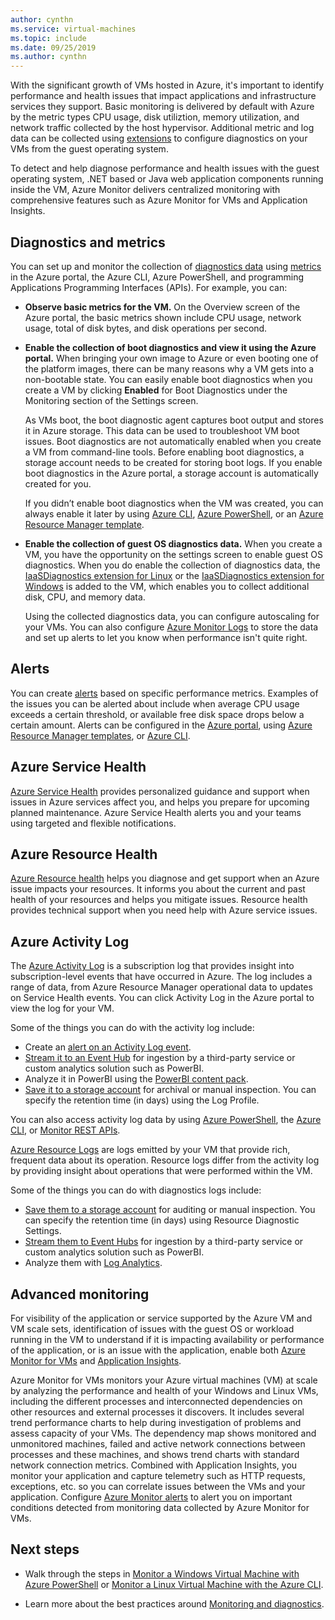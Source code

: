 ```yaml
---
author: cynthn
ms.service: virtual-machines
ms.topic: include
ms.date: 09/25/2019
ms.author: cynthn
---
```


With the significant growth of VMs hosted in Azure, it's important to identify performance and health issues that impact applications and infrastructure services they support. Basic monitoring is delivered by default with Azure by the metric types CPU usage, disk utiliztion, memory utilization, and network traffic collected by the host hypervisor. Additional metric and log data can be collected using [extensions](../articles/virtual-machines/windows/extensions-features.md) to configure diagnostics on your VMs from the guest operating system.

To detect and help diagnose performance and health issues with the guest operating system, .NET based or Java web application components running inside the VM, Azure Monitor delivers centralized monitoring with comprehensive features such as Azure Monitor for VMs and Application Insights.

## Diagnostics and metrics 

You can set up and monitor the collection of [diagnostics data](https://docs.microsoft.com/cli/azure/vm/diagnostics) using [metrics](../articles/monitoring-and-diagnostics/monitoring-overview-metrics.md) in the Azure portal, the Azure CLI, Azure PowerShell, and programming Applications Programming Interfaces (APIs). For example, you can:

- **Observe basic metrics for the VM.** On the Overview screen of the Azure portal, the basic metrics shown include CPU usage, network usage, total of disk bytes, and disk operations per second.

- **Enable the collection of boot diagnostics and view it using the Azure portal.** When bringing your own image to Azure or even booting one of the platform images, there can be many reasons why a VM gets into a non-bootable state. You can easily enable boot diagnostics when you create a VM by clicking **Enabled** for Boot Diagnostics under the Monitoring section of the Settings screen.

    As VMs boot, the boot diagnostic agent captures boot output and stores it in Azure storage. This data can be used to troubleshoot VM boot issues. Boot diagnostics are not automatically enabled when you create a VM from command-line tools. Before enabling boot diagnostics, a storage account needs to be created for storing boot logs. If you enable boot diagnostics in the Azure portal, a storage account is automatically created for you.

    If you didn’t enable boot diagnostics when the VM was created, you can always enable it later by using [Azure CLI](https://docs.microsoft.com/cli/azure/vm/boot-diagnostics), [Azure PowerShell](https://docs.microsoft.com/powershell/module/az.compute/set-azvmbootdiagnostic), or an [Azure Resource Manager template](../articles/virtual-machines/windows/extensions-diagnostics-template.md).

- **Enable the collection of guest OS diagnostics data.** When you create a VM, you have the opportunity on the settings screen to enable guest OS diagnostics. When you do enable the collection of diagnostics data, the [IaaSDiagnostics extension for Linux](../articles/virtual-machines/linux/diagnostic-extension.md) or the [IaaSDiagnostics extension for Windows](../articles/virtual-machines/windows/ps-extensions-diagnostics.md) is added to the VM, which enables you to collect additional disk, CPU, and memory data.

    Using the collected diagnostics data, you can configure autoscaling for your VMs. You can also configure [Azure Monitor Logs](../articles/azure-monitor/platform/data-platform-logs.md) to store the data and set up alerts to let you know when performance isn't quite right.

## Alerts

You can create [alerts](../articles/azure-monitor/platform/alerts-overview.md) based on specific performance metrics. Examples of the issues you can be alerted about include when average CPU usage exceeds a certain threshold, or available free disk space drops below a certain amount. Alerts can be configured in the [Azure portal](../articles/azure-monitor/platform/alerts-metric.md#create-with-azure-portal), using [Azure Resource Manager templates](../articles/azure-monitor/platform/alerts-metric-create-templates.md), or [Azure CLI](../articles/azure-monitor/platform/alerts-metric.md#with-azure-cli).

## Azure Service Health

[Azure Service Health](../articles/service-health/service-health-overview.md) provides personalized guidance and support when issues in Azure services affect you, and helps you prepare for upcoming planned maintenance. Azure Service Health alerts you and your teams using targeted and flexible notifications.

## Azure Resource Health

[Azure Resource health](../articles/service-health/resource-health-overview.md) helps you diagnose and get support when an Azure issue impacts your resources. It informs you about the current and past health of your resources and helps you mitigate issues. Resource health provides technical support when you need help with Azure service issues.

## Azure Activity Log

The [Azure Activity Log](../articles/azure-monitor/platform/activity-logs-overview.md) is a subscription log that provides insight into subscription-level events that have occurred in Azure. The log includes a range of data, from Azure Resource Manager operational data to updates on Service Health events. You can click Activity Log in the Azure portal to view the log for your VM.

Some of the things you can do with the activity log include:

- Create an [alert on an Activity Log event](../articles/azure-monitor/platform/activity-logs-overview.md).
- [Stream it to an Event Hub](../articles/azure-monitor/platform/activity-logs-stream-event-hubs.md) for ingestion by a third-party service or custom analytics solution such as PowerBI.
- Analyze it in PowerBI using the [PowerBI content pack](https://powerbi.microsoft.com/documentation/powerbi-content-pack-azure-audit-logs/).
- [Save it to a storage account](../articles/azure-monitor/platform/archive-activity-log.md) for archival or manual inspection. You can specify the retention time (in days) using the Log Profile.

You can also access activity log data by using [Azure PowerShell](https://docs.microsoft.com/powershell/module/azurerm.insights/), the [Azure CLI](https://docs.microsoft.com/cli/azure/monitor), or [Monitor REST APIs](https://docs.microsoft.com/rest/api/monitor/).

[Azure Resource Logs](../articles/azure-monitor/platform/resource-logs-overview.md) are logs emitted by your VM that provide rich, frequent data about its operation. Resource logs differ from the activity log by providing insight about operations that were performed within the VM.

Some of the things you can do with diagnostics logs include:

- [Save them to a storage account](../articles/azure-monitor/platform/archive-diagnostic-logs.md) for auditing or manual inspection. You can specify the retention time (in days) using Resource Diagnostic Settings.
- [Stream them to Event Hubs](../articles/azure-monitor/platform/resource-logs-stream-event-hubs.md) for ingestion by a third-party service or custom analytics solution such as PowerBI.
- Analyze them with [Log Analytics](../articles/log-analytics/log-analytics-azure-storage.md).

## Advanced monitoring

For visibility of the application or service supported by the Azure VM and VM scale sets, identification of issues with the guest OS or workload running in the VM to understand if it is impacting availability or performance of the application, or is an issue with the application, enable both [Azure Monitor for VMs](../articles/azure-monitor/insights/vminsights-overview.md) and [Application Insights](../articles/azure-monitor/app/app-insights-overview.md).

Azure Monitor for VMs monitors your Azure virtual machines (VM) at scale by analyzing the performance and health of your Windows and Linux VMs, including the different processes and interconnected dependencies on other resources and external processes it discovers. It includes several trend performance charts to help during investigation of problems and assess capacity of your VMs. The dependency map shows monitored and unmonitored machines, failed and active network connections between processes and these machines, and shows trend charts with standard network connection metrics. Combined with Application Insights, you monitor your application and capture telemetry such as HTTP requests, exceptions, etc. so you can correlate issues between the VMs and your application. Configure [Azure Monitor alerts](../articles/azure-monitor/platform/alerts-overview.md) to alert you on important conditions detected from monitoring data collected by Azure Monitor for VMs.

## Next steps

- Walk through the steps in [Monitor a Windows Virtual Machine with Azure PowerShell](../articles/virtual-machines/windows/tutorial-monitoring.md) or [Monitor a Linux Virtual Machine with the Azure CLI](../articles/virtual-machines/linux/tutorial-monitoring.md).

- Learn more about the best practices around [Monitoring and diagnostics](https://docs.microsoft.com/azure/architecture/best-practices/monitoring).
